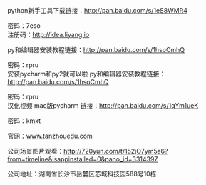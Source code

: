 python新手工具下载链接：http://pan.baidu.com/s/1eS8WMR4 

 密码：7eso  
注册码：http://idea.liyang.io 

py和编辑器安装教程链接：http://pan.baidu.com/s/1hsoCmhQ 

 密码：rpru  
安装pycharm和py2就可以啦 
py和编辑器安装教程链接：http://pan.baidu.com/s/1hsoCmhQ 

 密码：rpru   
 汉化视频
mac版pycharm 链接：http://pan.baidu.com/s/1qYm1ueK 

 密码：kmxt   

官网：www.tanzhouedu.com 

公司场景图片观看：http://720yun.com/t/152jO7ym5a6?from=timeline&isappinstalled=0&pano_id=3314397 

公司地址：湖南省长沙市岳麓区芯城科技园588号10栋
